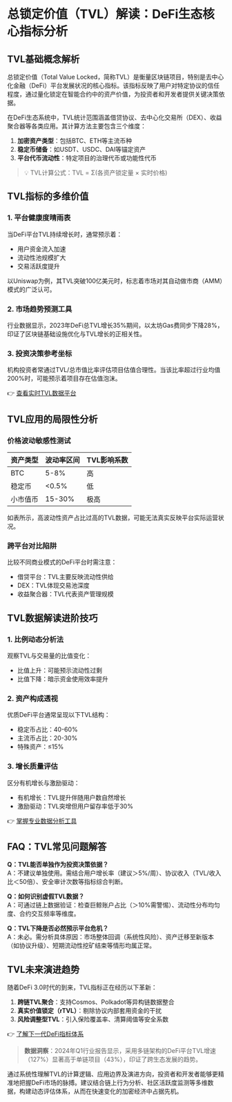 # 总锁定价值（TVL）解读：DeFi生态核心指标分析

## TVL基础概念解析

总锁定价值（Total Value Locked，简称TVL）是衡量区块链项目，特别是去中心化金融（DeFi）平台发展状况的核心指标。该指标反映了用户对特定协议的信任程度，通过量化锁定在智能合约中的资产价值，为投资者和开发者提供关键决策依据。

在DeFi生态系统中，TVL统计范围涵盖借贷协议、去中心化交易所（DEX）、收益聚合器等各类应用。其计算方法主要包含三个维度：
1. **加密资产类型**：包括BTC、ETH等主流币种
2. **稳定币储备**：如USDT、USDC、DAI等锚定资产
3. **平台代币流动性**：特定项目的治理代币或功能性代币

> 💡 TVL计算公式：TVL = Σ(各资产锁定量 × 实时价格)

## TVL指标的多维价值

### 1. 平台健康度晴雨表
当DeFi平台TVL持续增长时，通常预示着：
- 用户资金流入加速
- 流动性池规模扩大
- 交易活跃度提升

以Uniswap为例，其TVL突破100亿美元时，标志着市场对其自动做市商（AMM）模式的广泛认可。

### 2. 市场趋势预测工具
行业数据显示，2023年DeFi总TVL增长35%期间，以太坊Gas费同步下降28%，印证了区块链基础设施优化与TVL增长的正相关性。

### 3. 投资决策参考坐标
机构投资者常通过TVL/总市值比率评估项目估值合理性。当该比率超过行业均值200%时，可能预示着项目存在估值泡沫。

👉 [查看实时TVL数据平台](https://bit.ly/okx_welcome)

## TVL应用的局限性分析

### 价格波动敏感性测试
| 资产类型 | 波动率区间 | TVL影响系数 |
|---------|------------|-------------|
| BTC     | 5-8%       | 高          |
| 稳定币  | <0.5%      | 低          |
| 小市值币| 15-30%     | 极高        |

如表所示，高波动性资产占比过高的TVL数据，可能无法真实反映平台实际运营状况。

### 跨平台对比陷阱
比较不同商业模式的DeFi平台时需注意：
- 借贷平台：TVL主要反映流动性供给
- DEX：TVL体现交易池深度
- 收益聚合器：TVL代表资产管理规模

## TVL数据解读进阶技巧

### 1. 比例动态分析法
观察TVL与交易量的比值变化：
- 比值上升：可能预示流动性过剩
- 比值下降：暗示资金使用效率提升

### 2. 资产构成透视
优质DeFi平台通常呈现以下TVL结构：
- 稳定币占比：40-60%
- 主流币占比：20-30%
- 特殊资产：≤15%

### 3. 增长质量评估
区分有机增长与激励驱动：
- 有机增长：TVL提升伴随用户数自然增长
- 激励驱动：TVL突增但用户留存率低于30%

👉 [掌握专业数据分析工具](https://bit.ly/okx_welcome)

## FAQ：TVL常见问题解答

**Q：TVL能否单独作为投资决策依据？**  
A：不建议单独使用。需结合用户增长率（建议＞5%/周）、协议收入（TVL/收入比＜50倍）、安全审计次数等指标综合判断。

**Q：如何识别虚假TVL数据？**  
A：可通过链上数据验证：检查巨鲸账户占比（＞10%需警惕）、流动性分布均匀度、合约交互频率等维度。

**Q：TVL下降是否必然预示平台危机？**  
A：未必。需分析具体原因：市场整体回调（系统性风险）、资产迁移至新版本（如协议升级）、短期流动性挖矿结束等情形均属正常。

## TVL未来演进趋势

随着DeFi 3.0时代的到来，TVL指标正在经历以下革新：
1. **跨链TVL聚合**：支持Cosmos、Polkadot等异构链数据整合
2. **真实价值锁定（rTVL）**：剔除协议内部套用资金的干扰
3. **风险调整型TVL**：引入保险覆盖率、清算阈值等安全系数

👉 [了解下一代DeFi指标体系](https://bit.ly/okx_welcome)

> **数据洞察**：2024年Q1行业报告显示，采用多链架构的DeFi平台TVL增速（127%）显著高于单链项目（43%），印证了跨生态发展的趋势。

通过系统性理解TVL的计算逻辑、应用边界及演进方向，投资者和开发者能够更精准地把握DeFi市场的脉搏。建议结合链上行为分析、社区活跃度监测等多维数据，构建动态评估体系，从而在快速变化的加密经济中占据先机。